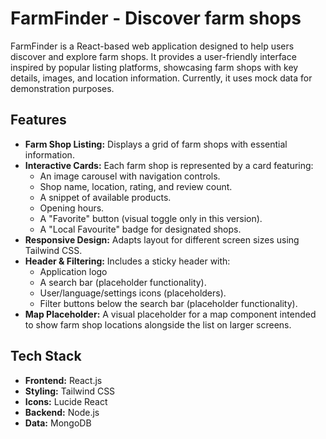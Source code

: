 # FarmFinder - Discover farm shops

FarmFinder is a React-based web application designed to help users discover and explore farm shops. It provides a user-friendly interface inspired by popular listing platforms, showcasing farm shops with key details, images, and location information. Currently, it uses mock data for demonstration purposes.

## Features

* **Farm Shop Listing:** Displays a grid of farm shops with essential information.
* **Interactive Cards:** Each farm shop is represented by a card featuring:
    * An image carousel with navigation controls.
    * Shop name, location, rating, and review count.
    * A snippet of available products.
    * Opening hours.
    * A "Favorite" button (visual toggle only in this version).
    * A "Local Favourite" badge for designated shops.
* **Responsive Design:** Adapts layout for different screen sizes using Tailwind CSS.
* **Header & Filtering:** Includes a sticky header with:
    * Application logo
    * A search bar (placeholder functionality).
    * User/language/settings icons (placeholders).
    * Filter buttons below the search bar (placeholder functionality).
* **Map Placeholder:** A visual placeholder for a map component intended to show farm shop locations alongside the list on larger screens.

## Tech Stack

* **Frontend:** React.js
* **Styling:** Tailwind CSS
* **Icons:** Lucide React
* **Backend:** Node.js
* **Data:** MongoDB
